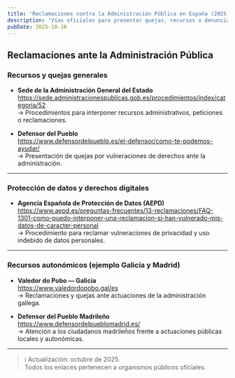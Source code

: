 ```yaml
---
title: 'Reclamaciones contra la Administración Pública en España (2025)'
description: 'Vías oficiales para presentar quejas, recursos o denuncias frente a actuaciones de la administración pública, accesibles a ciudadanos españoles y extranjeros residentes.'
pubDate: 2025-10-16
---
```


## Reclamaciones ante la Administración Pública

### Recursos y quejas generales

- **Sede de la Administración General del Estado**  
  https://sede.administracionespublicas.gob.es/procedimientos/index/categoria/52  
  → Procedimientos para interponer recursos administrativos, peticiones o reclamaciones.

- **Defensor del Pueblo**  
  https://www.defensordelpueblo.es/el-defensor/como-te-podemos-ayudar/  
  → Presentación de quejas por vulneraciones de derechos ante la administración.

---

### Protección de datos y derechos digitales

- **Agencia Española de Protección de Datos (AEPD)**  
  https://www.aepd.es/preguntas-frecuentes/13-reclamaciones/FAQ-1301-como-puedo-interponer-una-reclamacion-si-han-vulnerado-mis-datos-de-caracter-personal  
  → Procedimiento para reclamar vulneraciones de privacidad y uso indebido de datos personales.

---

### Recursos autonómicos (ejemplo Galicia y Madrid)

- **Valedor do Pobo — Galicia**  
  https://www.valedordopobo.gal/es  
  → Reclamaciones y quejas ante actuaciones de la administración gallega.

- **Defensor del Pueblo Madrileño**  
  https://www.defensordelpueblomadrid.es/  
  → Atención a los ciudadanos madrileños frente a actuaciones públicas locales y autonómicas.

---

> ℹ️ Actualización: octubre de 2025.  
> Todos los enlaces pertenecen a organismos públicos oficiales.
